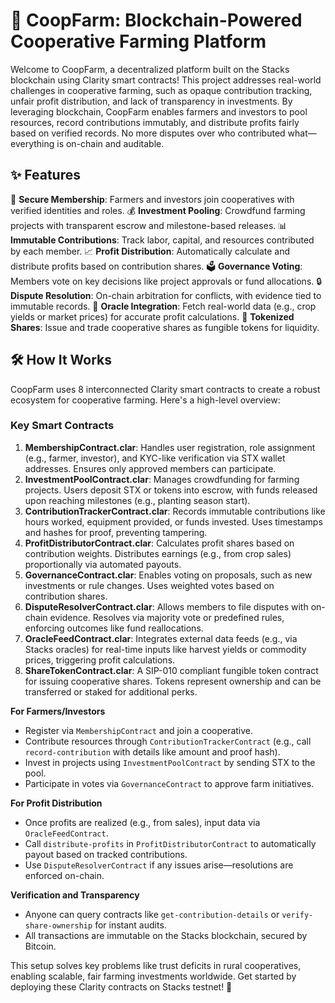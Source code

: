 # 🌾 CoopFarm: Blockchain-Powered Cooperative Farming Platform

Welcome to CoopFarm, a decentralized platform built on the Stacks blockchain using Clarity smart contracts! This project addresses real-world challenges in cooperative farming, such as opaque contribution tracking, unfair profit distribution, and lack of transparency in investments. By leveraging blockchain, CoopFarm enables farmers and investors to pool resources, record contributions immutably, and distribute profits fairly based on verified records. No more disputes over who contributed what—everything is on-chain and auditable.

## ✨ Features

🌱 **Secure Membership**: Farmers and investors join cooperatives with verified identities and roles.
💰 **Investment Pooling**: Crowdfund farming projects with transparent escrow and milestone-based releases.
📊 **Immutable Contributions**: Track labor, capital, and resources contributed by each member.
📈 **Profit Distribution**: Automatically calculate and distribute profits based on contribution shares.
🗳️ **Governance Voting**: Members vote on key decisions like project approvals or fund allocations.
🔒 **Dispute Resolution**: On-chain arbitration for conflicts, with evidence tied to immutable records.
📡 **Oracle Integration**: Fetch real-world data (e.g., crop yields or market prices) for accurate profit calculations.
🔄 **Tokenized Shares**: Issue and trade cooperative shares as fungible tokens for liquidity.

## 🛠 How It Works

CoopFarm uses 8 interconnected Clarity smart contracts to create a robust ecosystem for cooperative farming. Here's a high-level overview:

### Key Smart Contracts
1. **MembershipContract.clar**: Handles user registration, role assignment (e.g., farmer, investor), and KYC-like verification via STX wallet addresses. Ensures only approved members can participate.
2. **InvestmentPoolContract.clar**: Manages crowdfunding for farming projects. Users deposit STX or tokens into escrow, with funds released upon reaching milestones (e.g., planting season start).
3. **ContributionTrackerContract.clar**: Records immutable contributions like hours worked, equipment provided, or funds invested. Uses timestamps and hashes for proof, preventing tampering.
4. **ProfitDistributorContract.clar**: Calculates profit shares based on contribution weights. Distributes earnings (e.g., from crop sales) proportionally via automated payouts.
5. **GovernanceContract.clar**: Enables voting on proposals, such as new investments or rule changes. Uses weighted votes based on contribution shares.
6. **DisputeResolverContract.clar**: Allows members to file disputes with on-chain evidence. Resolves via majority vote or predefined rules, enforcing outcomes like fund reallocations.
7. **OracleFeedContract.clar**: Integrates external data feeds (e.g., via Stacks oracles) for real-time inputs like harvest yields or commodity prices, triggering profit calculations.
8. **ShareTokenContract.clar**: A SIP-010 compliant fungible token contract for issuing cooperative shares. Tokens represent ownership and can be transferred or staked for additional perks.

**For Farmers/Investors**
- Register via `MembershipContract` and join a cooperative.
- Contribute resources through `ContributionTrackerContract` (e.g., call `record-contribution` with details like amount and proof hash).
- Invest in projects using `InvestmentPoolContract` by sending STX to the pool.
- Participate in votes via `GovernanceContract` to approve farm initiatives.

**For Profit Distribution**
- Once profits are realized (e.g., from sales), input data via `OracleFeedContract`.
- Call `distribute-profits` in `ProfitDistributorContract` to automatically payout based on tracked contributions.
- Use `DisputeResolverContract` if any issues arise—resolutions are enforced on-chain.

**Verification and Transparency**
- Anyone can query contracts like `get-contribution-details` or `verify-share-ownership` for instant audits.
- All transactions are immutable on the Stacks blockchain, secured by Bitcoin.

This setup solves key problems like trust deficits in rural cooperatives, enabling scalable, fair farming investments worldwide. Get started by deploying these Clarity contracts on Stacks testnet! 🚀